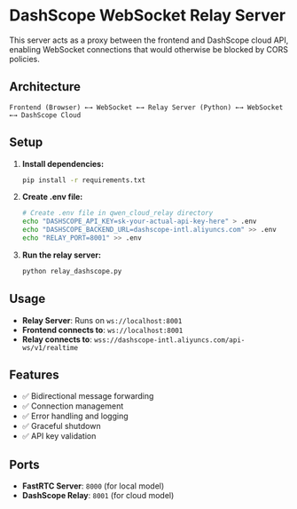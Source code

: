 # DashScope WebSocket Relay Server

This server acts as a proxy between the frontend and DashScope cloud API, enabling WebSocket connections that would otherwise be blocked by CORS policies.

## Architecture

```
Frontend (Browser) ←→ WebSocket ←→ Relay Server (Python) ←→ WebSocket ←→ DashScope Cloud
```

## Setup

1. **Install dependencies:**
   ```bash
   pip install -r requirements.txt
   ```

2. **Create .env file:**
   ```bash
   # Create .env file in qwen_cloud_relay directory
   echo "DASHSCOPE_API_KEY=sk-your-actual-api-key-here" > .env
   echo "DASHSCOPE_BACKEND_URL=dashscope-intl.aliyuncs.com" >> .env
   echo "RELAY_PORT=8001" >> .env
   ```

3. **Run the relay server:**
   ```bash
   python relay_dashscope.py
   ```

## Usage

- **Relay Server**: Runs on `ws://localhost:8001`
- **Frontend connects to**: `ws://localhost:8001`
- **Relay connects to**: `wss://dashscope-intl.aliyuncs.com/api-ws/v1/realtime`

## Features

- ✅ Bidirectional message forwarding
- ✅ Connection management
- ✅ Error handling and logging
- ✅ Graceful shutdown
- ✅ API key validation

## Ports

- **FastRTC Server**: `8000` (for local model)
- **DashScope Relay**: `8001` (for cloud model)
